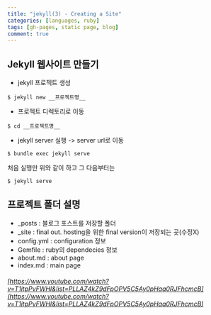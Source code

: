 ```yaml
---
title: "jekyll(3) - Creating a Site"
categories: [languages, ruby]
tags: [gh-pages, static page, blog]
comment: true
---
```


## Jekyll 웹사이트 만들기
- jekyll 프로젝트 생성

```
$ jekyll new __프로젝트명__
```

- 프로젝트 디렉토리로 이동

```
$ cd __프로젝트명__
```

- jekyll server 실행 -> server url로 이동

```
$ bundle exec jekyll serve
```

처음 실행만 위와 같이 하고 그 다음부터는

```
$ jekyll serve
```

## 프로젝트 폴더 설명

- \_posts : 블로그 포스트를 저장할 폴더
- \_site : final out. hosting을 위한 final version이 저장되는 곳(수정X)
- config.yml : configuration 정보
- Gemfile : ruby의 dependecies 정보
- about.md : about page
- index.md : main page

###### [https://www.youtube.com/watch?v=T1itpPvFWHI&list=PLLAZ4kZ9dFpOPV5C5Ay0pHaa0RJFhcmcB](https://www.youtube.com/watch?v=T1itpPvFWHI&list=PLLAZ4kZ9dFpOPV5C5Ay0pHaa0RJFhcmcB)
